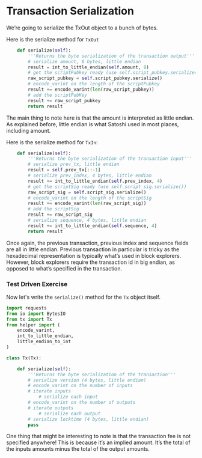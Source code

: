
# Transaction Serialization

We’re going to serialize the TxOut object to a bunch of bytes.

Here is the serialize method for `TxOut`

```python
    def serialize(self):
        '''Returns the byte serialization of the transaction output'''
        # serialize amount, 8 bytes, little endian
        result = int_to_little_endian(self.amount, 8)
        # get the scriptPubkey ready (use self.script_pubkey.serialize())
        raw_script_pubkey = self.script_pubkey.serialize()
        # encode_varint on the length of the scriptPubkey
        result += encode_varint(len(raw_script_pubkey))
        # add the scriptPubKey
        result += raw_script_pubkey
        return result
```
The main thing to note here is that the amount is interpreted as little endian. As explained before, little endian is what Satoshi used in most places, including amount.

Here is the serialize method for `TxIn`:

```python
    def serialize(self):
        '''Returns the byte serialization of the transaction input'''
        # serialize prev_tx, little endian
        result = self.prev_tx[::-1]
        # serialize prev_index, 4 bytes, little endian
        result += int_to_little_endian(self.prev_index, 4)
        # get the scriptSig ready (use self.script_sig.serialize())
        raw_script_sig = self.script_sig.serialize()
        # encode_varint on the length of the scriptSig
        result += encode_varint(len(raw_script_sig))
        # add the scriptSig
        result += raw_script_sig
        # serialize sequence, 4 bytes, little endian
        result += int_to_little_endian(self.sequence, 4)
        return result
```

Once again, the previous transaction, previous index and sequence fields are all in little endian. Previous transaction in particular is tricky as the hexadecimal representation is typically what’s used in block explorers. However, block explorers require the transaction id in big endian, as opposed to what’s specified in the transaction.

### Test Driven Exercise

Now let's write the `serialize()` method for the `Tx` object itself.


```python
import requests
from io import BytesIO
from tx import Tx
from helper import (
    encode_varint,
    int_to_little_endian,
    little_endian_to_int
)

class Tx(Tx):

    def serialize(self):
        '''Returns the byte serialization of the transaction'''
        # serialize version (4 bytes, little endian)
        # encode_varint on the number of inputs
        # iterate inputs
            # serialize each input
        # encode_varint on the number of outputs
        # iterate outputs
            # serialize each output
        # serialize locktime (4 bytes, little endian)
        pass
```

One thing that might be interesting to note is that the transaction fee is not specified anywhere! This is because it’s an implied amount. It’s the total of the inputs amounts minus the total of the output amounts.
